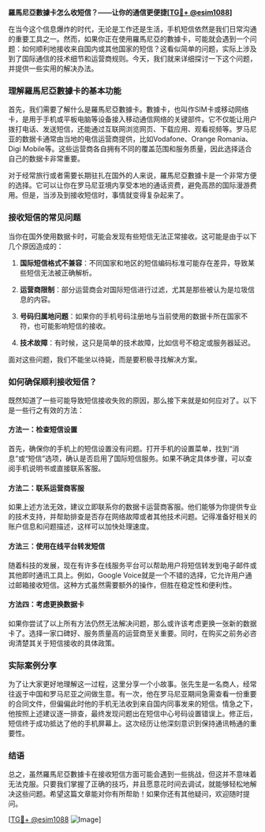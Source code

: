 **羅馬尼亞數據卡怎么收短信？——让你的通信更便捷[[TG💪+ @esim1088](https://t.me/s/esim1088)]**

在当今这个信息爆炸的时代，无论是工作还是生活，手机短信依然是我们日常沟通的重要工具之一。然而，如果你正在使用羅馬尼亞的數據卡，可能就会遇到一个问题：如何顺利地接收来自国内或其他国家的短信？这看似简单的问题，实际上涉及到了国际通信的技术细节和运营商规则。今天，我们就来详细探讨一下这个问题，并提供一些实用的解决办法。

### 理解羅馬尼亞數據卡的基本功能

首先，我们需要了解什么是羅馬尼亞數據卡。數據卡，也叫作SIM卡或移动网络卡，是用于手机或平板电脑等设备接入移动通信网络的关键部件。它不仅能让用户拨打电话、发送短信，还能通过互联网浏览网页、下载应用、观看视频等。罗马尼亚的数据卡通常由当地的电信运营商提供，比如Vodafone、Orange Romania、Digi Mobile等。这些运营商各自拥有不同的覆盖范围和服务质量，因此选择适合自己的数据卡非常重要。

对于经常旅行或者需要长期驻扎在国外的人来说，羅馬尼亞數據卡是一个非常方便的选择。它可以让你在罗马尼亚境内享受本地的通话资费，避免高昂的国际漫游费用。但是，当涉及到接收短信时，事情就变得复杂起来了。

### 接收短信的常见问题

当你在国外使用数据卡时，可能会发现有些短信无法正常接收。这可能是由于以下几个原因造成的：

1. **国际短信格式不兼容**：不同国家和地区的短信编码标准可能存在差异，导致某些短信无法被正确解析。
   
2. **运营商限制**：部分运营商会对国际短信进行过滤，尤其是那些被认为是垃圾信息的内容。

3. **号码归属地问题**：如果你的手机号码注册地与当前使用的数据卡所在国家不符，也可能影响短信的接收。

4. **技术故障**：有时候，这只是简单的技术故障，比如信号不稳定或服务器延迟。

面对这些问题，我们不能坐以待毙，而是要积极寻找解决方案。

### 如何确保顺利接收短信？

既然知道了一些可能导致短信接收失败的原因，那么接下来就是如何应对了。以下是一些行之有效的方法：

#### 方法一：检查短信设置

首先，确保你的手机上的短信设置没有问题。打开手机的设置菜单，找到“消息”或“短信”选项，确认是否启用了国际短信服务。如果不确定具体步骤，可以查阅手机说明书或直接联系客服。

#### 方法二：联系运营商客服

如果上述方法无效，建议立即联系你的数据卡运营商客服。他们能够为你提供专业的技术支持，并帮助排查是否存在网络故障或者其他技术问题。记得准备好相关的账户信息和问题描述，这样可以加快处理速度。

#### 方法三：使用在线平台转发短信

随着科技的发展，现在有许多在线服务平台可以帮助用户将短信转发到电子邮件或其他即时通讯工具上。例如，Google Voice就是一个不错的选择，它允许用户通过邮箱接收短信。这种方式虽然需要额外的操作，但胜在稳定性和便利性。

#### 方法四：考虑更换数据卡

如果你尝试了以上所有方法仍然无法解决问题，那么或许该考虑更换一张新的数据卡了。选择一家口碑好、服务质量高的运营商至关重要。同时，在购买之前务必咨询清楚其关于短信接收的具体政策。

### 实际案例分享

为了让大家更好地理解这一过程，这里分享一个小故事。张先生是一名商人，经常往返于中国和罗马尼亚之间做生意。有一次，他在罗马尼亚期间急需查看一份重要的合同文件，但偏偏此时他的手机无法收到来自国内同事发来的短信。情急之下，他按照上述建议逐一排查，最终发现问题出在短信中心号码设置错误上。修正后，短信终于成功抵达了他的手机屏幕上。这次经历让他深刻意识到保持通讯畅通的重要性。

### 结语

总之，虽然羅馬尼亞數據卡在接收短信方面可能会遇到一些挑战，但这并不意味着无法克服。只要我们掌握了正确的技巧，并且愿意花时间去调试，就能够轻松地解决这些问题。希望这篇文章能对你有所帮助！如果你还有其他疑问，欢迎随时提问。

[[TG💪+ @esim1088](https://t.me/s/esim1088) ![Image](https://i.postimg.cc/4NQfJmqS/Snipaste-2025-05-13-00-14-12.png)]